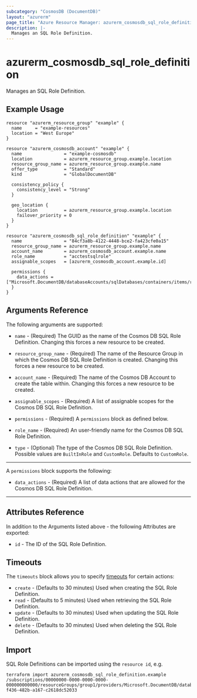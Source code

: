 ```yaml
---
subcategory: "CosmosDB (DocumentDB)"
layout: "azurerm"
page_title: "Azure Resource Manager: azurerm_cosmosdb_sql_role_definition"
description: |-
  Manages an SQL Role Definition.
---
```


# azurerm_cosmosdb_sql_role_definition

Manages an SQL Role Definition.

## Example Usage

```hcl
resource "azurerm_resource_group" "example" {
  name     = "example-resources"
  location = "West Europe"
}

resource "azurerm_cosmosdb_account" "example" {
  name                = "example-cosmosdb"
  location            = azurerm_resource_group.example.location
  resource_group_name = azurerm_resource_group.example.name
  offer_type          = "Standard"
  kind                = "GlobalDocumentDB"

  consistency_policy {
    consistency_level = "Strong"
  }

  geo_location {
    location          = azurerm_resource_group.example.location
    failover_priority = 0
  }
}

resource "azurerm_cosmosdb_sql_role_definition" "example" {
  name                = "84cf3a8b-4122-4448-bce2-fa423cfe0a15"
  resource_group_name = azurerm_resource_group.example.name
  account_name        = azurerm_cosmosdb_account.example.name
  role_name           = "acctestsqlrole"
  assignable_scopes   = [azurerm_cosmosdb_account.example.id]

  permissions {
    data_actions = ["Microsoft.DocumentDB/databaseAccounts/sqlDatabases/containers/items/read"]
  }
}
```

## Arguments Reference

The following arguments are supported:

* `name` - (Required) The GUID as the name of the Cosmos DB SQL Role Definition. Changing this forces a new resource to be created.

* `resource_group_name` - (Required) The name of the Resource Group in which the Cosmos DB SQL Role Definition is created. Changing this forces a new resource to be created.

* `account_name` - (Required) The name of the Cosmos DB Account to create the table within. Changing this forces a new resource to be created.

* `assignable_scopes` - (Required) A list of assignable scopes for the Cosmos DB SQL Role Definition.

* `permissions` - (Required) A `permissions` block as defined below.

* `role_name` - (Required) An user-friendly name for the Cosmos DB SQL Role Definition.

* `type` - (Optional) The type of the Cosmos DB SQL Role Definition. Possible values are `BuiltInRole` and `CustomRole`. Defaults to `CustomRole`.

---

A `permissions` block supports the following:

* `data_actions` - (Required) A list of data actions that are allowed for the Cosmos DB SQL Role Definition.

---

## Attributes Reference

In addition to the Arguments listed above - the following Attributes are exported: 

* `id` - The ID of the SQL Role Definition.

## Timeouts

The `timeouts` block allows you to specify [timeouts](https://www.terraform.io/docs/configuration/resources.html#timeouts) for certain actions:

* `create` - (Defaults to 30 minutes) Used when creating the SQL Role Definition.
* `read` - (Defaults to 5 minutes) Used when retrieving the SQL Role Definition.
* `update` - (Defaults to 30 minutes) Used when updating the SQL Role Definition.
* `delete` - (Defaults to 30 minutes) Used when deleting the SQL Role Definition.

## Import

SQL Role Definitions can be imported using the `resource id`, e.g.

```shell
terraform import azurerm_cosmosdb_sql_role_definition.example /subscriptions/00000000-0000-0000-0000-000000000000/resourceGroups/group1/providers/Microsoft.DocumentDB/databaseAccounts/account1/sqlRoleDefinitions/28b3c337-f436-482b-a167-c2618dc52033
```
